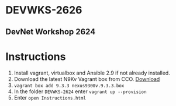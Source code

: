 # DEVWKS-2626
## DevNet Workshop 2624
# Instructions

1. Install vagrant, virtualbox and Ansible 2.9 if not already installed. 
2. Download the latest N9Kv Vagrant box from CCO. [Download](https://software.cisco.com/download/home/286312239/type/282088129/release/9.3(3)?i=!pp)
3. `vagrant box add 9.3.3 nexus9300v.9.3.3.box`
4. In the folder `DEVWKS-2624` enter `vagrant up --provision`
5. Enter `open Instructions.html`
